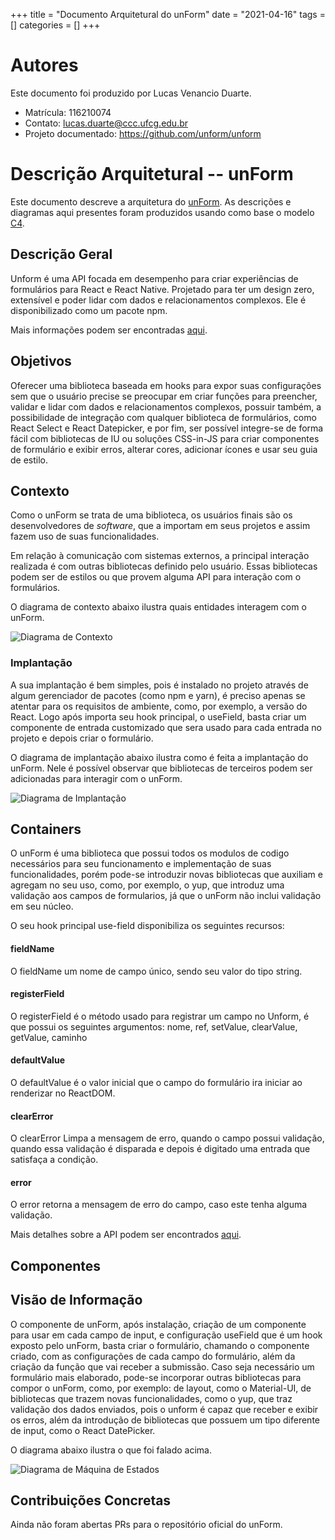 +++
title = "Documento Arquitetural do unForm"
date = "2021-04-16"
tags = []
categories = []
+++

# Autores

Este documento foi produzido por Lucas Venancio Duarte.

- Matrícula: 116210074
- Contato: lucas.duarte@ccc.ufcg.edu.br
- Projeto documentado: https://github.com/unform/unform

# Descrição Arquitetural -- unForm

Este documento descreve a arquitetura do [unForm](https://github.com/unform/unform).
As descrições e diagramas aqui presentes foram produzidos usando como base o modelo [C4](https://c4model.com/).

## Descrição Geral

Unform é uma API focada em desempenho para criar experiências de formulários para React e React Native. Projetado para ter um design zero, extensível e poder lidar com dados e relacionamentos complexos. Ele é disponibilizado como um pacote npm.

Mais informações podem ser encontradas [aqui](https://unform.dev/).

## Objetivos

Oferecer uma biblioteca baseada em hooks para expor suas configurações sem que o usuário precise se preocupar em criar funções para preencher, validar e lidar com dados e relacionamentos complexos, possuir também, a possibilidade de integração com qualquer biblioteca de formulários, como React Select e React Datepicker, e por fim, ser possível integre-se de forma fácil  com bibliotecas de IU ou soluções CSS-in-JS para criar componentes de formulário e exibir erros, alterar cores, adicionar ícones e usar seu guia de estilo.

## Contexto

Como o unForm se trata de uma biblioteca, os usuários finais são os desenvolvedores de *software*, que a importam em seus projetos e assim fazem uso de suas funcionalidades.

Em relação à comunicação com sistemas externos, a principal interação realizada é com outras bibliotecas definido pelo usuário. Essas bibliotecas podem ser de estilos ou que provem alguma API para interação com o formulários.

O diagrama de contexto abaixo ilustra quais entidades interagem com o unForm.

![Diagrama de Contexto](contexto.png)

### Implantação

A sua implantação é bem simples, pois é instalado no projeto através de algum gerenciador de pacotes (como npm e yarn), é preciso apenas se atentar para os requisitos de ambiente, como, por exemplo, a versão do React. Logo após importa seu hook principal, o useField, basta criar um componente de entrada customizado que sera usado para cada entrada no projeto e depois criar o formulário.

O diagrama de implantação abaixo ilustra como é feita a implantação do unForm. Nele é possível observar que bibliotecas de terceiros podem ser adicionadas para interagir com o unForm.


![Diagrama de Implantação](implantacao.png)

## Containers

O unForm é uma biblioteca que possui todos os modulos de codigo necessários para seu funcionamento e implementação de suas funcionalidades, porém pode-se introduzir novas bibliotecas que auxiliam e agregam no seu uso, como, por exemplo, o yup, que introduz uma validação aos campos de formularios, já que o unForm não inclui validação em seu núcleo.

O seu hook principal use-field disponibiliza os seguintes recursos:

#### fieldName
O fieldName um nome de campo único, sendo seu valor do tipo string.

#### registerField
O registerField é o método usado para registrar um campo no Unform, é que possui os seguintes argumentos: nome, ref, setValue, clearValue, getValue, caminho

#### defaultValue
O defaultValue é o valor inicial que o campo do formulário ira iniciar ao renderizar no ReactDOM.

#### clearError
O clearError Limpa a mensagem de erro, quando o campo possui validação, quando essa validação é disparada e depois é digitado uma entrada que satisfaça a condição.

#### error
O error retorna a mensagem de erro do campo, caso este tenha alguma validação.

Mais detalhes sobre a API podem ser encontrados [aqui](https://unform.dev/api/use-field).

## Componentes


## Visão de Informação

O componente de unForm, após instalação, criação de um componente para usar em cada campo de input, e configuração useField que é um hook exposto pelo unForm, basta criar o formulário, chamando o componente criado, com as configurações de cada campo do formulário, além da criação da função que vai receber a submissão. Caso seja necessário um formulário mais elaborado, pode-se incorporar outras bibliotecas para compor o unForm, como, por exemplo: de layout, como o Material-UI, de bibliotecas que trazem novas funcionalidades, como o yup, que traz validação dos dados enviados, pois o unform é capaz que receber e exibir os erros, além da introdução de bibliotecas que possuem um tipo diferente de input, como o React DatePicker.

O diagrama abaixo ilustra o que foi falado acima.

![Diagrama de Máquina de Estados](vissao-informacao.png)

## Contribuições Concretas

Ainda não foram abertas PRs para o repositório oficial do unForm.
